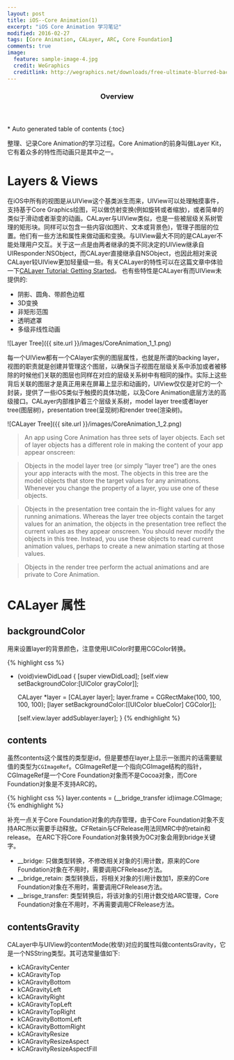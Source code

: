 ```yaml
---
layout: post
title: iOS--Core Animation(1)
excerpt: "iOS Core Animation 学习笔记"
modified: 2016-02-27
tags: [Core Animation, CALayer, ARC, Core Foundation]
comments: true
image:
  feature: sample-image-4.jpg
  credit: WeGraphics
  creditlink: http://wegraphics.net/downloads/free-ultimate-blurred-background-pack/
---
```


<section id="table-of-contents" class="toc">
<header>
<h3>Overview</h3>
</header>
<div id="drawer" markdown="1">
*  Auto generated table of contents
{:toc}
</div>
</section><!-- /#table-of-contents -->

整理、记录Core Animation的学习过程。Core Animation的前身叫做Layer Kit，它有着众多的特性而动画只是其中之一。

# Layers & Views

在iOS中所有的视图是从UIView这个基类派生而来，UIView可以处理触摸事件，支持基于Core Graphics绘图，可以做仿射变换(例如旋转或者缩放)，或者简单的类似于滑动或者渐变的动画。CALayer与UIView类似，也是一些被层级关系树管理的矩形块。同样可以包含一些内容(如图片、文本或背景色)，管理子图层的位置。他们有一些方法和属性来做动画和变换。与UIView最大不同的是CALayer不能处理用户交互。关于这一点是由两者继承的类不同决定的UIView继承自UIResponder:NSObject，而CALayer直接继承自NSObject，也因此相对来说CALayer较UIView更加轻量级一些。有关CALayer的特性可以在这篇文章中体验一下<a href = "https://www.raywenderlich.com/90488/calayer-in-ios-with-swift-10-examples">CALayer Tutorial: Getting Started</a>。
也有些特性是CALayer有而UIView未提供的:

* 阴影、圆角、带颜色边框
* 3D变换
* 非矩形范围
* 透明遮罩
* 多级非线性动画

![Layer Tree]({{ site.url }}/images/CoreAnimation_1_1.png)

每一个UIView都有一个CAlayer实例的图层属性，也就是所谓的backing layer，视图的职责就是创建并管理这个图层，以确保当子视图在层级关系中添加或者被移除的时候他们关联的图层也同样在对应的层级关系树中有相同的操作。实际上这些背后关联的图层才是真正用来在屏幕上显示和动画的，UIView仅仅是对它的一个封装，提供了一些iOS类似于触摸的具体功能，以及Core Animation底层方法的高级接口。CALayer内部维护着三个层级关系树，model layer tree或者layer tree(图层树)，presentation tree(呈现树)和render tree(渲染树)。

![CALayer Tree]({{ site.url }}/images/CoreAnimation_1_2.png)

> An app using Core Animation has three sets of layer objects. Each set of layer objects has a different role in making the content of your app appear onscreen:

> Objects in the model layer tree (or simply “layer tree”) are the ones your app interacts with the most. The objects in this tree are the model objects that store the target values for any animations. Whenever you change the property of a layer, you use one of these objects.

> Objects in the presentation tree contain the in-flight values for any running animations. Whereas the layer tree objects contain the target values for an animation, the objects in the presentation tree reflect the current values as they appear onscreen. You should never modify the objects in this tree. Instead, you use these objects to read current animation values, perhaps to create a new animation starting at those values.

> Objects in the render tree perform the actual animations and are private to Core Animation.

# CALayer 属性

## backgroundColor

用来设置layer的背景颜色，注意使用UIColor时要用CGColor转换。

{% highlight css %}
- (void)viewDidLoad {
    [super viewDidLoad];
    [self.view setBackgroundColor:[UIColor grayColor]];

    CALayer *layer = [CALayer layer];
    layer.frame = CGRectMake(100, 100, 100, 100);
    [layer setBackgroundColor:[[UIColor blueColor] CGColor]];

    [self.view.layer addSublayer:layer];
}
{% endhighlight %}

## contents

虽然contents这个属性的类型是id，但是要想在layer上显示一张图片的话需要赋值的类型为`CGImageRef`。CGImageRef是一个指向CGImage结构的指针，CGImageRef是一个Core  Foundation对象而不是Cocoa对象，而Core Foundation对象是不支持ARC的。

{% highlight css %}
layer.contents = (__bridge_transfer id)image.CGImage;
{% endhighlight %}

补充一点关于Core Foundation对象的内存管理，由于Core Foundation对象不支持ARC所以需要手动释放。CFRetain与CFRelease用法同MRC中的retain和release。
在ARC下将Core Foundation对象转换为OC对象会用到bridge关键字。

* __bridge: 只做类型转换，不修改相关对象的引用计数，原来的Core Foundation对象在不用时，需要调用CFRelease方法。
* __bridge_retain: 类型转换后，将相关对象的引用计数加1，原来的Core Foundation对象在不用时，需要调用CFRelease方法。
* __brisge_transfer: 类型转换后，将该对象的引用计数交给ARC管理，Core Foundation对象在不用时，不再需要调用CFRelease方法。

## contentsGravity

CALayer中与UIView的contentMode(枚举)对应的属性叫做contentsGravity，它是一个NSString类型。其可选常量值如下:

* kCAGravityCenter
* kCAGravityTop
* kCAGravityBottom
* kCAGravityLeft
* kCAGravityRight
* kCAGravityTopLeft
* kCAGravityTopRight
* kCAGravityBottomLeft
* kCAGravityBottomRight
* kCAGravityResize
* kCAGravityResizeAspect
* kCAGravityResizeAspectFill

